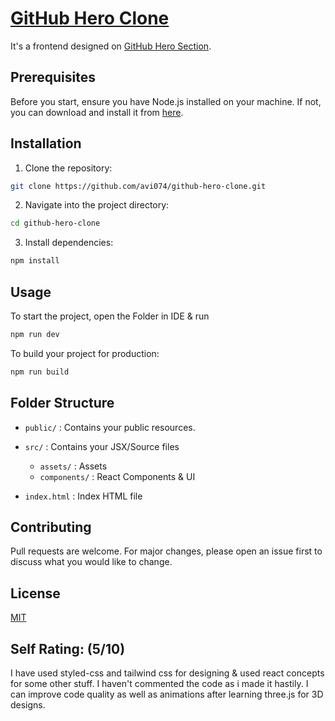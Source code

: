 # [GitHub Hero Clone](https://avi074.github.io/github-hero-clone/)

It's a frontend designed on [GitHub Hero Section](https://github.com/#hero). 

## Prerequisites

Before you start, ensure you have Node.js installed on your machine. If not, you can download and install it from [here](https://nodejs.org/).

## Installation

1. Clone the repository:

```bash
git clone https://github.com/avi074/github-hero-clone.git
```

2. Navigate into the project directory:

```bash
cd github-hero-clone
```

3. Install dependencies:

```bash
npm install
```

## Usage

To start the project, open the Folder in IDE & run

```bash
npm run dev
```

To build your project for production:

```bash
npm run build
```

## Folder Structure

- `public/` : Contains your public resources.

- `src/` : Contains your JSX/Source files

  - `assets/` : Assets
  - `components/` : React Components & UI

- `index.html` : Index HTML file


## Contributing

Pull requests are welcome. For major changes, please open an issue first to discuss what you would like to change.

## License

[MIT](LICENSE)

## Self Rating: (5/10)

I have used styled-css and tailwind css for designing & used react concepts for some other stuff. I haven't commented the code as i made it hastily. I can improve code quality as well as animations after learning three.js for 3D designs.


